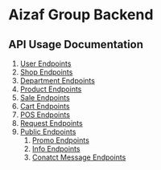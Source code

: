 # Aizaf Group Backend

## API Usage Documentation
1. [User Endpoints][user]
2. [Shop Endpoints][shop]
3. [Department Endpoints][department]
4. [Product Endpoints][product]
5. [Sale Endpoints][sale]
6. [Cart Endpoints][cart]
7. [POS Endpoints][pos]
8. [Request Endpoints][request]
9. [Public Endpoints][public]
    1. [Promo Endpoints][promo]
    2. [Info Endpoints][info]
    3. [Conatct Message Endpoints][contact]


<!-- INTERNAL LINKS -->
[user]: /docs/user.md
[shop]: /docs/shop.md
[department]: /docs/department.md
[product]: /docs/product.md
[sale]: /docs/sale.md
[cart]: /docs//cart.md
[pos]: /docs/pos.md
[request]: /docs/request.md
[public]: /docs/public/
[promo]: /docs/public/promo.md
[info]: /docs/public/info.md
[contact]: /docs/public/contact.md